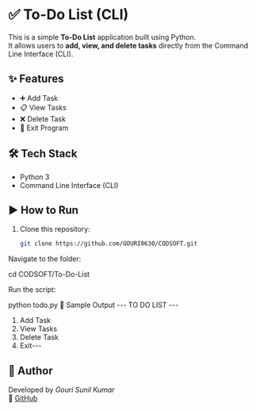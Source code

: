# ✅ To-Do List (CLI)

This is a simple **To-Do List** application built using Python.  
It allows users to **add, view, and delete tasks** directly from the Command Line Interface (CLI).  

## ✨ Features
- ➕ Add Task
- 📋 View Tasks
- ❌ Delete Task
- 🚪 Exit Program

## 🛠️ Tech Stack
- Python 3
- Command Line Interface (CLI)

## ▶️ How to Run
1. Clone this repository:
   ```bash
   git clone https://github.com/GOURI0630/CODSOFT.git
Navigate to the folder:

cd CODSOFT/To-Do-List

Run the script:

python todo.py
📌 Sample Output
--- TO DO LIST ---
1. Add Task
2. View Tasks
3. Delete Task
4. Exit---

## 🙌 Author
Developed by *Gouri Sunil Kumar*  
🔗 [GitHub](https://github.com/GOURI0630)
